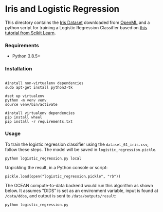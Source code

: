 <!--
Copyright 2022 Ocean Protocol Foundation
SPDX-License-Identifier: Apache-2.0
-->
# Iris and Logistic Regression

This directory contains the [Iris Dataset][1] downloaded from [OpenML][2] and
a python script for training a Logistic Regression Classifier based on [this tutorial from Scikit Learn][3].

[1]: https://en.wikipedia.org/wiki/Iris_flower_data_set
[2]: https://www.openml.org/d/61
[3]: https://scikit-learn.org/stable/auto_examples/linear_model/plot_iris_logistic.html

### Requirements

- Python 3.8.5+

### Installation
```

#install non-virtualenv dependencies
sudo apt-get install python3-tk

#set up virtualenv
python -m venv venv
source venv/bin/activate

#install virtualenv dependencies
pip install wheel
pip install -r requirements.txt
```

### Usage

To train the logistic regression classifier using the `dataset_61_iris.csv`,
follow these steps. The model will be saved in `logistic_regression.pickle`.

```console
python logistic_regression.py local
```

Unpickling the result, in a Python console or script:

```console
pickle.load(open("logistic_regression.pickle", "rb"))
```

The OCEAN compute-to-data backend would run this algorithm as shown below. It
assumes "DIDS" is set as an environment variable, input is found at `/data/ddos`,
and output is sent to `/data/outputs/result`:

```console
python logistic_regression.py
```
